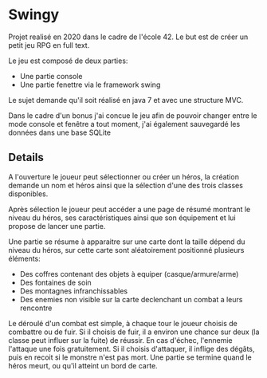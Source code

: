 # Swingy

Projet realisé en 2020 dans le cadre de l'école 42. Le but est de créer un petit jeu RPG en full text.

Le jeu est composé de deux parties:
  - Une partie console
  - Une partie fenettre via le framework swing
  
Le sujet demande qu'il soit réalisé en java 7 et avec une structure MVC.

Dans le cadre d'un bonus j'ai concue le jeu afin de pouvoir changer entre le mode console et fenêtre a tout moment, j'ai également sauvegardé les données dans une base SQLite

## Details

A l'ouverture le joueur peut sélectionner ou créer un héros, la création demande un nom et héros ainsi que la sélection d'une des trois classes disponibles.

Après sélection le joueur peut accéder a une page de résumé montrant le niveau du héros, ses caractéristiques ainsi que son équipement et lui propose de lancer une partie.

Une partie se résume à apparaitre sur une carte dont la taille dépend du niveau du héros, sur cette carte sont aléatoirement positionné plusieurs éléments:
  - Des coffres contenant des objets à equiper (casque/armure/arme)
  - Des fontaines de soin
  - Des montagnes infranchissables
  - Des enemies non visible sur la carte declenchant un combat a leurs rencontre
  
Le déroulé d'un combat est simple, à chaque tour le joueur choisis de combattre ou de fuir.
Si il choisis de fuir, il a environ une chance sur deux (la classe peut influer sur la fuite) de réussir. En cas d'échec, l'ennemie l'attaque une fois gratuitement.
Si il choisis d'attaquer, il inflige des dégâts, puis en recoit si le monstre n'est pas mort.
Une partie se termine quand le héros meurt, ou qu'il atteint un bord de carte.
